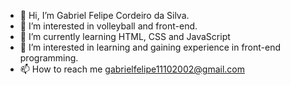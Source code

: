 - 👋 Hi, I’m Gabriel Felipe Cordeiro da Silva.
- 👀 I’m interested in volleyball and front-end.
- 🌱 I’m currently learning HTML, CSS and JavaScript
- 💞️ I’m interested in learning and gaining experience in front-end programming.
- 📫 How to reach me gabrielfelipe11102002@gmail.com

<!---
GabrielFelipe42/GabrielFelipe42 is a ✨ special ✨ repository because its `README.md` (this file) appears on your GitHub profile.
You can click the Preview link to take a look at your changes.
--->
